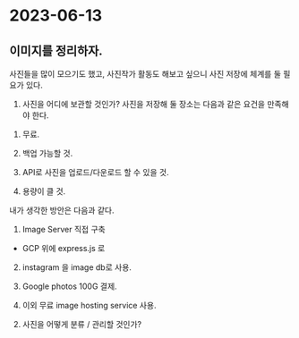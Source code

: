 # 2023-06-13

## 이미지를 정리하자.

사진들을 많이 모으기도 했고, 사진작가 활동도 해보고 싶으니 사진 저장에 체계를 둘 필요가 있다.

1. 사진을 어디에 보관할 것인가?
사진을 저장해 둘 장소는 다음과 같은 요건을 만족해야 한다.

1) 무료.

2) 백업 가능할 것.

3) API로 사진을 업로드/다운로드 할 수 있을 것.

4) 용량이 클 것.

내가 생각한 방안은 다음과 같다.

1) Image Server 직접 구축
- GCP 위에 express.js 로

2) instagram 을 image db로 사용.

3) Google photos 100G 결제.

4) 이외 무료 image hosting service 사용.

2. 사진을 어떻게 분류 / 관리할 것인가?